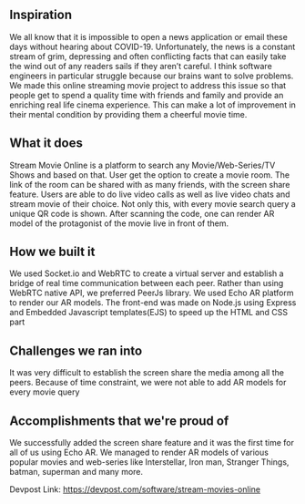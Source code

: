 ## Inspiration
We all know that it is impossible to open a news application or email these days without hearing about COVID-19. Unfortunately, the news is a constant stream of grim, depressing and often conflicting facts that can easily take the wind out of any readers sails if they aren’t careful. I think software engineers in particular struggle because our brains want to solve problems. We made this online streaming movie project to address this issue so that people get to spend a quality time with friends and family and provide an enriching real life cinema experience. This can make a lot of improvement in their mental condition by providing them a cheerful movie time.

## What it does
Stream Movie Online is a platform to search any Movie/Web-Series/TV Shows and  based on that. User get the option to create a movie room. The link of the room can be shared with as many friends, with the screen share feature. Users are able to do live video calls as well as live video chats and stream movie of their choice.
Not only this, with every movie search query a unique QR code is shown. After scanning the code, one can render AR model of the protagonist of the movie live in front of them.

## How we built it
We used Socket.io and WebRTC to create a virtual server and establish a bridge of real time communication between each peer. Rather than using WebRTC native API, we preferred PeerJs library. We used Echo AR platform to render our AR models.
The front-end was made on Node.js using Express and Embedded Javascript templates(EJS) to speed up the HTML and CSS part

## Challenges we ran into
It was very difficult to establish the screen share the media among all the peers.
Because of time constraint, we were not able to add AR models for every movie query

## Accomplishments that we're proud of
We successfully added the screen share feature and it was the first time for all of us using Echo AR.
We managed to render AR models of various popular movies and web-series like Interstellar, Iron man, Stranger Things, batman, superman and many more.

Devpost Link: https://devpost.com/software/stream-movies-online